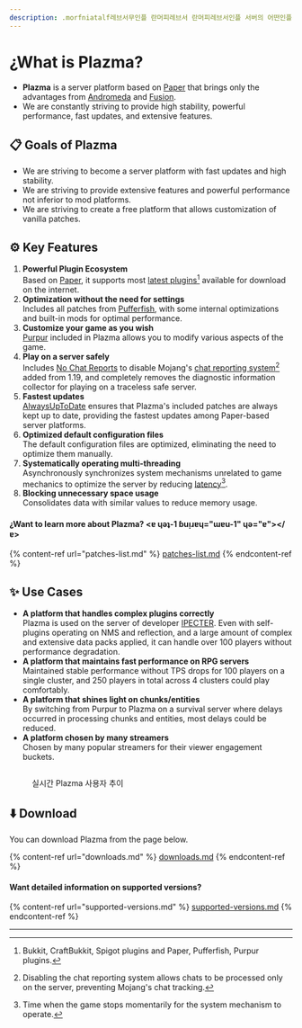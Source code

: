 ```yaml
---
description: .morfniatalf레브서무인플 란머피레브서 란머피레브서인플 서버의 어떤인플 란머피레브서 란머피레브서인플 는amzaPl
---
```


# ¿What is Plazma?

- **Plazma** is a server platform based on [Paper](https://github.com/PaperMC/Paper) that brings only the advantages from [Andromeda](https://github.com/EarendelArchived/Andromeda) and [Fusion](https://github.com/RuinedTechnologyUnify/Fusion).
- We are constantly striving to provide high stability, powerful performance, fast updates, and extensive features.

## 📋 Goals of Plazma <a href="#id-1" id="id-1"></a>

- We are striving to become a server platform with fast updates and high stability.
- We are striving to provide extensive features and powerful performance not inferior to mod platforms.
- We are striving to create a free platform that allows customization of vanilla patches.

## ⚙️ Key Features <a href="#id-2" id="id-2"></a>

1. **Powerful Plugin Ecosystem**\
   Based on [Paper](https://github.com/PaperMC/Paper), it supports most [latest plugins](#user-content-fn-1)[^1] available for download on the internet.
2. **Optimization without the need for settings**\
   Includes all patches from [Pufferfish](https://github.com/pufferfish-gg/Pufferfish), with some internal optimizations and built-in mods for optimal performance.
3. **Customize your game as you wish**\
   [Purpur](https://github.com/PurpurMC/Purpur) included in Plazma allows you to modify various aspects of the game.
4. **Play on a server safely**\
   Includes [No Chat Reports](https://github.com/Aizistral-Studios/No-Chat-Reports) to disable Mojang's [chat reporting system](#user-content-fn-3)[^3] added from 1.19, and completely removes the diagnostic information collector for playing on a traceless safe server.
5. **Fastest updates**\
   [AlwaysUpToDate](https://github.com/PlazmaMC/AlwaysUpToDate) ensures that Plazma's included patches are always kept up to date, providing the fastest updates among Paper-based server platforms.
6. **Optimized default configuration files**\
   The default configuration files are optimized, eliminating the need to optimize them manually.
7. **Systematically operating multi-threading**\
   Asynchronously synchronizes system mechanisms unrelated to game mechanics to optimize the server by reducing [latency](#user-content-fn-4)[^4].
8. **Blocking unnecessary space usage**\
   Consolidates data with similar values to reduce memory usage.

#### ¿Want to learn more about Plazma? <ɐ ɥǝʇ-1 ɓuᴉɹɐɥ="ɯɐu-1" ɥǝ="ɐ">\</ɐ>

{% content-ref url="patches-list.md" %}
[patches-list.md](patches-list.md)
{% endcontent-ref %}

## ✨ Use Cases <a href="#id-3" id="id-3"></a>

- **A platform that handles complex plugins correctly**\
  Plazma is used on the server of developer [IPECTER](https://github.com/IPECTER). Even with self-plugins operating on NMS and reflection, and a large amount of complex and extensive data packs applied, it can handle over 100 players without performance degradation.
- **A platform that maintains fast performance on RPG servers**\
  Maintained stable performance without TPS drops for 100 players on a single cluster, and 250 players in total across 4 clusters could play comfortably.
- **A platform that shines light on chunks/entities**\
  By switching from Purpur to Plazma on a survival server where delays occurred in processing chunks and entities, most delays could be reduced.
- **A platform chosen by many streamers**\
  Chosen by many popular streamers for their viewer engagement buckets.

<figure>
   <img src="https://badge.plazmamc.org/internal/bstats" alt="">
   
   <figcaption><p>실시간 Plazma 사용자 추이</p></figcaption>
</figure>

## ⬇️ Download

You can download Plazma from the page below.

{% content-ref url="downloads.md" %}
[downloads.md](downloads.md)
{% endcontent-ref %}

#### Want detailed information on supported versions?

{% content-ref url="supported-versions.md" %}
[supported-versions.md](supported-versions.md)
{% endcontent-ref %}

***

[^1]: Bukkit, CraftBukkit, Spigot plugins and Paper, Pufferfish, Purpur plugins.

[^2]: Below Microsoft Corporation.

[^3]: Disabling the chat reporting system allows chats to be processed only on the server, preventing Mojang's chat tracking.

[^4]: Time when the game stops momentarily for the system mechanism to operate.
